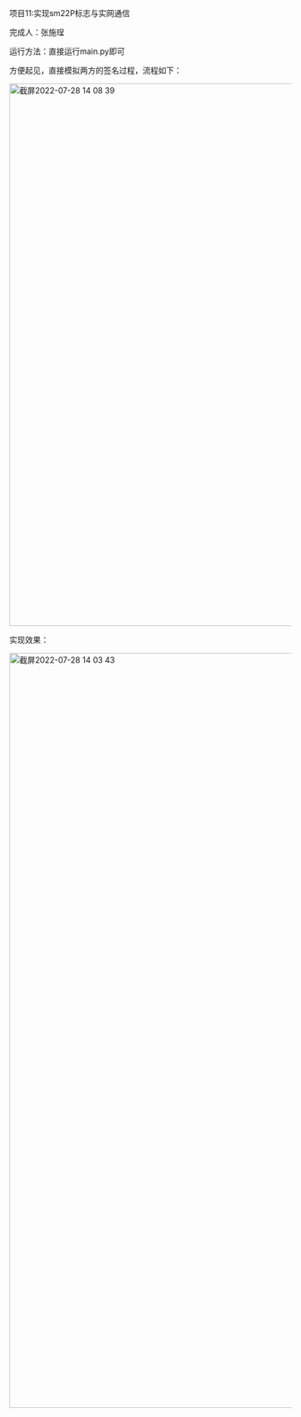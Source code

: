 项目11:实现sm22P标志与实网通信 

完成人：张施珵

运行方法：直接运行main.py即可


方便起见，直接模拟两方的签名过程，流程如下：

<img width="968" alt="截屏2022-07-28 14 08 39" src="https://user-images.githubusercontent.com/108727329/181433168-b24b3714-4924-4319-9d84-df5a2d4a6655.png">

实现效果：

<img width="1347" alt="截屏2022-07-28 14 03 43" src="https://user-images.githubusercontent.com/108727329/181433192-5c10191b-3f1d-4e0a-b998-df13185791a1.png">
